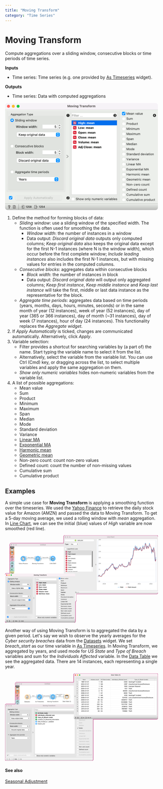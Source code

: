 ```yaml
---
title: "Moving Transform"
category: "Time Series"
---
```

Moving Transform
================

Compute aggregations over a sliding window, consecutive blocks or time periods of time series.

**Inputs**

- Time series: Time series (e.g. one provided by [As Timeseries](/widget-catalog/time-series/as_timeseries) widget).

**Outputs**

- Time series: Data with computed aggregations

![](/widget-catalog/time-series/images/moving-transform.png)

1. Define the method for forming blocks of data:
   - *Sliding window*: use a sliding window of the specified width. The function is often used for smoothing the data.
      - *Window width*: the number of instances in a window
      - Data output: *Discard original data* outputs only computed columns; *Keep original data* also keeps the original data except for the first N-1 instances (where N is the window width), which occur before the first complete window; *Include leading instances* also includes the first N-1 instances, but with missing values for entries in the computed columns.
   - *Consecutive blocks*: aggregates data within consecutive blocks
      - *Block width*: the number of instances in block
      - Data output: *Discard original data* will output only aggregated columns; *Keep first instance*, *Keep middle instance* and *Keep last instance* will take the first, middle or last data instance as the representative for the block.
   - *Aggregate time periods*: aggregates data based on time periods (years, months, days, hours, minutes, seconds) or in the same month of year (12 instances), week of year (52 instances), day of year (365 or 366 instances), day of month (~31 instances), day of week (7 instances), hour of day (24 instances). This functionality replaces the *Aggregate widget*.
2. If *Apply Automatically* is ticked, changes are communicated automatically. Alternatively, click *Apply*.
3. Variable selection:
   - Filter provides a shortcut for searching variables by (a part of) the name. Start typing the variable name to select it from the list.
   - Alternatively, select the variable from the variable list. You can use Ctrl (Cmd) key, or dragging across the list, to select multiple variables and apply the same aggregation on them.
   - *Show only numeric variables* hides non-numeric variables from the variable list.
4. A list of possible aggregations:
   - Mean value
   - Sum
   - Product
   - Minimum
   - Maximum
   - Span
   - Median
   - Mode
   - Standard deviation
   - Variance
   - [Linear MA](https://en.wikipedia.org/wiki/Moving_average#Weighted_moving_average)
   - [Exponential MA](https://en.wikipedia.org/wiki/Moving_average#Exponential_moving_average)
   - [Harmonic mean](https://en.wikipedia.org/wiki/Harmonic_mean)
   - [Geometric mean](https://en.wikipedia.org/wiki/Geometric_mean)
   - Non-zero count: count non-zero values
   - Defined count: count the number of non-missing values
   - Cumulative sum
   - Cumulative product

Examples
--------

A simple use case for **Moving Transform** is applying a smoothing function over the timeseries. We used the [Yahoo Finance](yahoo_finance.md) to retrieve the daily stock value for Amazon (AMZN) and passed the data to Moving Transform. To get a 5-day moving average, we used a rolling window with *mean* aggregation. In [Line Chart](/widget-catalog/time-series/line_chart), we can see the initial (blue) values of *High* variable are now smoothed (red line).

![](/widget-catalog/time-series/images/Moving-Transform-Example1.png)

Another way of using Moving Transform is to aggregated the data by a given period. Let's say we wish to observe the yearly averages for the *Cyber security breaches* data from the [Datasets](https://orangedatamining.com/widget-catalog/data/datasets/) widget. We set *breach_start* as our time variable in [As Timeseries](/widget-catalog/time-series/as_timeseries). In Moving Transform, we aggregated by years, and used mode for *US State* and *Type of Breach* variables and sum for the *Individuals Affected* variable. In the [Data Table](https://orangedatamining.com/widget-catalog/data/datatable/) we see the aggregated data. There are 14 instances, each representing a single year.

![](/widget-catalog/time-series/images/Moving-Transform-Example2.png)

#### See also

[Seasonal Adjustment](/widget-catalog/time-series/seasonal_adjustment)
